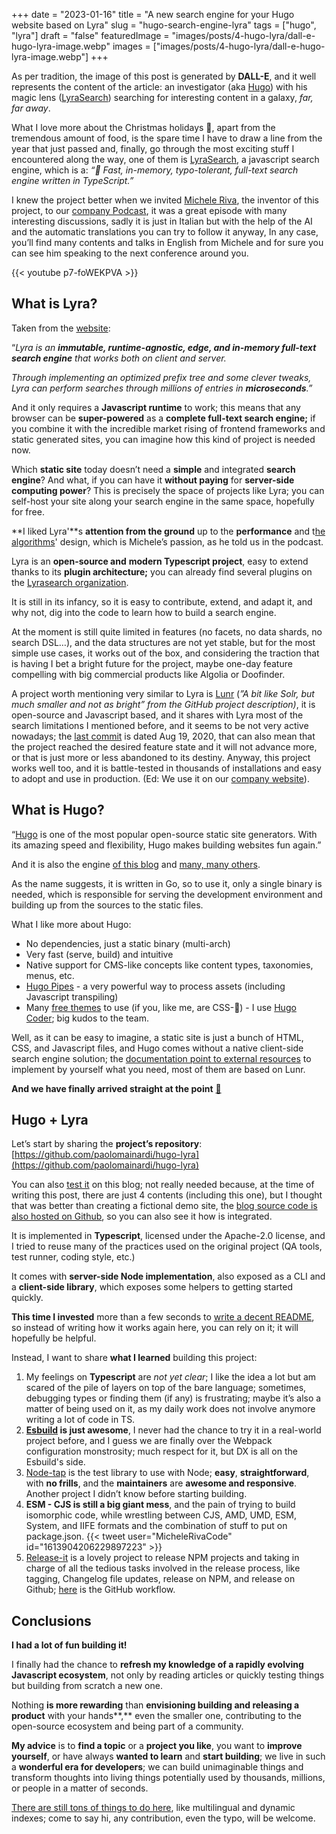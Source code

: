 +++
date = "2023-01-16"
title = "A new search engine for your Hugo website based on Lyra"
slug = "hugo-search-engine-lyra"
tags = ["hugo", "lyra"]
draft = "false"
featuredImage = "images/posts/4-hugo-lyra/dall-e-hugo-lyra-image.webp"
images = ["images/posts/4-hugo-lyra/dall-e-hugo-lyra-image.webp"]
+++

As per tradition, the image of this post is generated by **DALL-E**, and it well represents the content of the article: an investigator (aka [Hugo](https://www.gohugo.io)) with his magic lens ([LyraSearch](https://github.com/LyraSearch/lyra)) searching for interesting content in a galaxy, _far, far away_.

What I love more about the Christmas holidays **🎅**, apart from the tremendous amount of food, is the spare time I have to draw a line from the year that just passed and, finally, go through the most exciting stuff I encountered along the way, one of them is [LyraSearch](https://github.com/LyraSearch/lyra), a javascript search engine, which is a: _“🌌 Fast, in-memory, typo-tolerant, full-text search engine written in TypeScript.”_

I knew the project better when we invited [Michele Riva](https://www.micheleriva.it/), the inventor of this project, to our [company Podcast](https://www.youtube.com/@ContinuousDeliverySpark), it was a great episode with many interesting discussions, sadly it is just in Italian but with the help of the AI and the automatic translations you can try to follow it anyway, In any case, you’ll find many contents and talks in English from Michele and for sure you can see him speaking to the next conference around you.

{{< youtube p7-foWEKPVA >}}

## What is Lyra?

Taken from the [website](https://docs.lyrasearch.io/):

“_Lyra is an **immutable, runtime-agnostic, edge, and in-memory full-text search engine** that works both on client and server._

_Through implementing an optimized prefix tree and some clever tweaks, Lyra can perform searches through millions of entries in **microseconds**.”_

And it only requires a **Javascript runtime** to work; this means that any browser can be **super-powered** as a **complete full-text search engine;** if you combine it with the incredible market rising of frontend frameworks and static generated sites, you can imagine how this kind of project is needed now.

Which **static site** today doesn’t need a **simple** and integrated **search engine**? And what, if you can have it **without paying** for **server-side computing power**? This is precisely the space of projects like Lyra; you can self-host your site along your search engine in the same space, hopefully for free.

**I liked Lyra'**s **attention from the ground** up to the **performance** and t[he algorithms](https://github.com/LyraSearch/lyra/tree/main/src/radix-tree)' design, which is Michele’s passion, as he told us in the podcast.

Lyra is an **open-source and** **modern Typescript project**, easy to extend thanks to its **plugin architecture;** you can already find several plugins on the [Lyrasearch organization](https://github.com/LyraSearch).

It is still in its infancy, so it is easy to contribute, extend, and adapt it, and why not, dig into the code to learn how to build a search engine.

At the moment is still quite limited in features (no facets, no data shards, no search DSL…), and the data structures are not yet stable, but for the most simple use cases, it works out of the box, and considering the traction that is having I bet a bright future for the project, maybe one-day feature compelling with big commercial products like Algolia or Doofinder.

A project worth mentioning very similar to Lyra is [Lunr](https://github.com/olivernn/lunr.js/) (_”A bit like Solr, but much smaller and not as bright” from the GitHub project description)_, it is open-source and Javascript based, and it shares with Lyra most of the search limitations I mentioned before, and it seems to be not very active nowadays; the [last commit](https://github.com/olivernn/lunr.js/commit/aa5a878f62a6bba1e8e5b95714899e17e8150b38) is dated Aug 19, 2020, that can also mean that the project reached the desired feature state and it will not advance more, or that is just more or less abandoned to its destiny. Anyway, this project works well too, and it is battle-tested in thousands of installations and easy to adopt and use in production. (Ed: We use it on our [company website](https://www.sparkfabrik.com/en/)).

## What is Hugo?

“[Hugo](https://gohugo.io/) is one of the most popular open-source static site generators. With its amazing speed and flexibility, Hugo makes building websites fun again.”

And it is also the engine [of this blog](https://github.com/paolomainardi/paolomainardi.com) and [many, many others](https://www.wappalyzer.com/technologies/static-site-generator/hugo/).

As the name suggests, it is written in Go, so to use it, only a single binary is needed, which is responsible for serving the development environment and building up from the sources to the static files.

What I like more about Hugo:

- No dependencies, just a static binary (multi-arch)
- Very fast (serve, build) and intuitive
- Native support for CMS-like concepts like content types, taxonomies, menus, etc.
- [Hugo Pipes](https://gohugo.io/hugo-pipes/introduction/) - a very powerful way to process assets (including Javascript transpiling)
- Many [free themes](https://themes.gohugo.io/) to use (if you, like me, are CSS-🐐) - I use [Hugo Coder](https://github.com/luizdepra/hugo-coder); big kudos to the team.

Well, as it can be easy to imagine, a static site is just a bunch of HTML, CSS, and Javascript files, and Hugo comes without a native client-side search engine solution; the [documentation point to external resources](https://gohugo.io/tools/search/) to implement by yourself what you need, most of them are based on Lunr.

**And we have finally arrived straight at the point** **[🎉](https://emojipedia.org/party-popper/)**

## Hugo + Lyra

Let’s start by sharing the **project’s repository**: [https://github.com/paolomainardi/hugo-lyra](https://github.com/paolomainardi/hugo-lyra)

You can also [test it](https://www.paolomainardi.com/posts/) on this blog; not really needed because, at the time of writing this post, there are just 4 contents (including this one), but I thought that was better than creating a fictional demo site, the [blog source code is also hosted on Github](https://github.com/paolomainardi/paolomainardi.com), so you can also see it how is integrated.

It is implemented in **Typescript**, licensed under the Apache-2.0 license, and I tried to reuse many of the practices used on the original project (QA tools, test runner, coding style, etc.)

It comes with **server-side Node implementation**, also exposed as a CLI and a **client-side library**, which exposes some helpers to getting started quickly.

**This time I invested** more than a few seconds to [write a decent README](https://github.com/paolomainardi/hugo-lyra/blob/main/README.md), so instead of writing how it works again here, you can rely on it; it will hopefully be helpful.

Instead, I want to share **what I learned** building this project:

1. My feelings on **Typescript** are _not yet clear_; I like the idea a lot but am scared of the pile of layers on top of the bare language; sometimes, debugging types or finding them (if any) is frustrating; maybe it’s also a matter of being used on it, as my daily work does not involve anymore writing a lot of code in TS.
2. **[Esbuild](https://esbuild.github.io/) is just awesome**, I never had the chance to try it in a real-world project before, and I guess we are finally over the Webpack configuration monstrosity; much respect for it, but DX is all on the Esbuild's side.
3. [Node-tap](https://node-tap.org/) is the test library to use with Node; **easy**, **straightforward**, with **no frills**, and the **maintainers** are **awesome and responsive**. Another project I didn’t know before starting building.
4. **ESM - CJS is still a big giant mess**, and the pain of trying to build isomorphic code, while wrestling between CJS, AMD, UMD, ESM, System, and IIFE formats and the combination of stuff to put on package.json. {{< tweet user="MicheleRivaCode" id="1613904206229897223" >}}
5. [Release-it](https://github.com/release-it/release-it) is a lovely project to release NPM projects and taking in charge of all the tedious tasks involved in the release process, like tagging, Changelog file updates, release on NPM, and release on Github; [here](https://github.com/paolomainardi/hugo-lyra/blob/main/.github/workflows/release.yml) is the GitHub workflow.

## Conclusions

**I had a lot of fun building it!**

I finally had the chance to **refresh my knowledge of a rapidly evolving Javascript ecosystem**, not only by reading articles or quickly testing things but building from scratch a new one.

Nothing **is more rewarding** than **envisioning building and releasing a product** with your hands**,** even the smaller one, contributing to the open-source ecosystem and being part of a community.

**My advice** is to **find a topic** or a **project you like**, you want to **improve yourself**, or have always **wanted to learn** and **start building**; we live in such a **wonderful era for developers**; we can build unimaginable things and transform thoughts into living things potentially used by thousands, millions, or people in a matter of seconds.

[There are still tons of things to do here](https://github.com/paolomainardi/hugo-lyra/issues), like multilingual and dynamic indexes; come to say hi, any contribution, even the typo, will be welcome.
